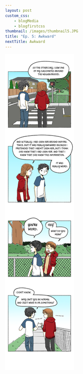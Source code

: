 ```yaml
--- 
layout: post
custom_css: 
    - blogMedia
    - blogfirstcss
thumbnail: /images/thumbnail5.JPG
title: "Ep. 5: Awkward"
nextTitle: Awkward
---
```


<img class = "comic" src = "/comics/Comic5.jpg"/>
